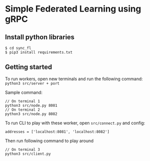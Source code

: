 # Simple Federated Learning using gRPC

## Install python libraries
```
$ cd sync_fl
$ pip3 install requirements.txt
```

## Getting started
To run workers, open new terminals and run the  following command: `python3 src/server + port` 

Sample command:
```
// On terminal 1
python3 src/node.py 8081
// On terminal 2
python3 src/node.py 8082
```

To run CLI to play with these worker, open `src/connect.py` and config:
```
addresses = ['localhost:8081', 'localhost:8082']
```
Then run following command to play around
```
// On terminal 3
python3 src/client.py
```

